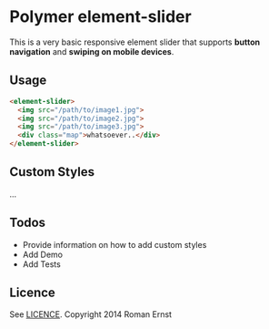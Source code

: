 # Polymer element-slider

This is a very basic responsive element slider that supports **button navigation** and **swiping on mobile devices**.

## Usage

```html
<element-slider>
  <img src="/path/to/image1.jpg">
  <img src="/path/to/image2.jpg">
  <img src="/path/to/image3.jpg">
  <div class="map">whatsoever..</div>
</element-slider>
```

## Custom Styles

...

## Todos

* Provide information on how to add custom styles
* Add Demo
* Add Tests

## Licence

See [LICENCE](MIT-LICENCE). Copyright 2014 Roman Ernst
